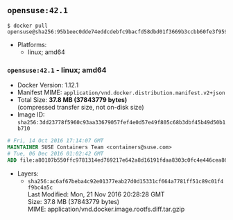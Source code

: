 ## `opensuse:42.1`

```console
$ docker pull opensuse@sha256:95b1eec0dde74eddcdebfc9bacfd58dbd01f3669b3ccbb60fe3f9595003b0106
```

-	Platforms:
	-	linux; amd64

### `opensuse:42.1` - linux; amd64

-	Docker Version: 1.12.1
-	Manifest MIME: `application/vnd.docker.distribution.manifest.v2+json`
-	Total Size: **37.8 MB (37843779 bytes)**  
	(compressed transfer size, not on-disk size)
-	Image ID: `sha256:3dd23778f5960c93aa33679057fef4e0d57e49f805c68b3dbf45b49d50b1b710`

```dockerfile
# Fri, 14 Oct 2016 17:14:07 GMT
MAINTAINER SUSE Containers Team <containers@suse.com>
# Tue, 06 Dec 2016 01:02:42 GMT
ADD file:a80107b550ffc9781314ed769217e642a8d16191fdaa8303c0fc4e446cea86ba in / 
```

-	Layers:
	-	`sha256:ac6af67beba4c92e01377eab27d0d15331cf664a7781ff51c89c01f4f9bc4a5c`  
		Last Modified: Mon, 21 Nov 2016 20:28:28 GMT  
		Size: 37.8 MB (37843779 bytes)  
		MIME: application/vnd.docker.image.rootfs.diff.tar.gzip
